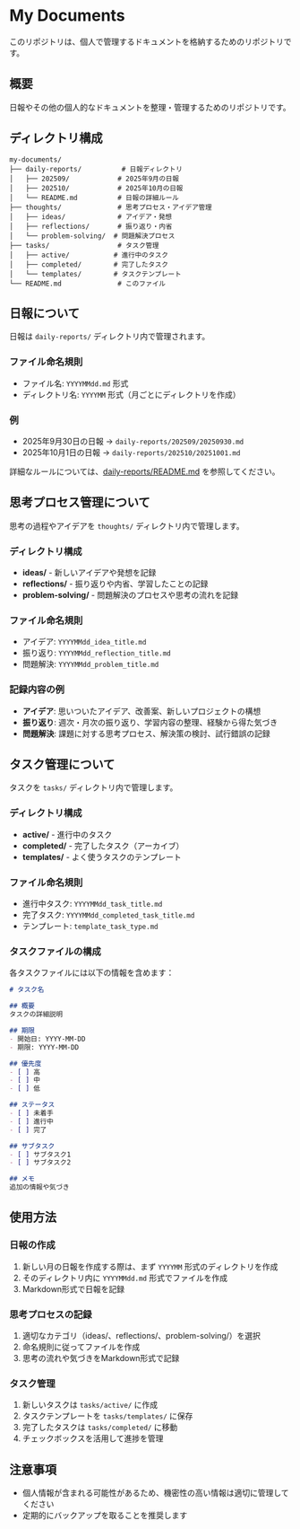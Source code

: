 # My Documents

このリポジトリは、個人で管理するドキュメントを格納するためのリポジトリです。

## 概要

日報やその他の個人的なドキュメントを整理・管理するためのリポジトリです。

## ディレクトリ構成

```
my-documents/
├── daily-reports/          # 日報ディレクトリ
│   ├── 202509/            # 2025年9月の日報
│   ├── 202510/            # 2025年10月の日報
│   └── README.md          # 日報の詳細ルール
├── thoughts/              # 思考プロセス・アイデア管理
│   ├── ideas/             # アイデア・発想
│   ├── reflections/       # 振り返り・内省
│   └── problem-solving/  # 問題解決プロセス
├── tasks/                 # タスク管理
│   ├── active/           # 進行中のタスク
│   ├── completed/        # 完了したタスク
│   └── templates/        # タスクテンプレート
└── README.md              # このファイル
```

## 日報について

日報は `daily-reports/` ディレクトリ内で管理されます。

### ファイル命名規則

- ファイル名: `YYYYMMdd.md` 形式
- ディレクトリ名: `YYYYMM` 形式（月ごとにディレクトリを作成）

### 例

- 2025年9月30日の日報 → `daily-reports/202509/20250930.md`
- 2025年10月1日の日報 → `daily-reports/202510/20251001.md`

詳細なルールについては、[daily-reports/README.md](./daily-reports/README.md) を参照してください。

## 思考プロセス管理について

思考の過程やアイデアを `thoughts/` ディレクトリ内で管理します。

### ディレクトリ構成

- **ideas/** - 新しいアイデアや発想を記録
- **reflections/** - 振り返りや内省、学習したことの記録
- **problem-solving/** - 問題解決のプロセスや思考の流れを記録

### ファイル命名規則

- アイデア: `YYYYMMdd_idea_title.md`
- 振り返り: `YYYYMMdd_reflection_title.md`
- 問題解決: `YYYYMMdd_problem_title.md`

### 記録内容の例

- **アイデア**: 思いついたアイデア、改善案、新しいプロジェクトの構想
- **振り返り**: 週次・月次の振り返り、学習内容の整理、経験から得た気づき
- **問題解決**: 課題に対する思考プロセス、解決策の検討、試行錯誤の記録

## タスク管理について

タスクを `tasks/` ディレクトリ内で管理します。

### ディレクトリ構成

- **active/** - 進行中のタスク
- **completed/** - 完了したタスク（アーカイブ）
- **templates/** - よく使うタスクのテンプレート

### ファイル命名規則

- 進行中タスク: `YYYYMMdd_task_title.md`
- 完了タスク: `YYYYMMdd_completed_task_title.md`
- テンプレート: `template_task_type.md`

### タスクファイルの構成

各タスクファイルには以下の情報を含めます：

```markdown
# タスク名

## 概要
タスクの詳細説明

## 期限
- 開始日: YYYY-MM-DD
- 期限: YYYY-MM-DD

## 優先度
- [ ] 高
- [ ] 中
- [ ] 低

## ステータス
- [ ] 未着手
- [ ] 進行中
- [ ] 完了

## サブタスク
- [ ] サブタスク1
- [ ] サブタスク2

## メモ
追加の情報や気づき
```

## 使用方法

### 日報の作成
1. 新しい月の日報を作成する際は、まず `YYYYMM` 形式のディレクトリを作成
2. そのディレクトリ内に `YYYYMMdd.md` 形式でファイルを作成
3. Markdown形式で日報を記録

### 思考プロセスの記録
1. 適切なカテゴリ（ideas/、reflections/、problem-solving/）を選択
2. 命名規則に従ってファイルを作成
3. 思考の流れや気づきをMarkdown形式で記録

### タスク管理
1. 新しいタスクは `tasks/active/` に作成
2. タスクテンプレートを `tasks/templates/` に保存
3. 完了したタスクは `tasks/completed/` に移動
4. チェックボックスを活用して進捗を管理

## 注意事項

- 個人情報が含まれる可能性があるため、機密性の高い情報は適切に管理してください
- 定期的にバックアップを取ることを推奨します
